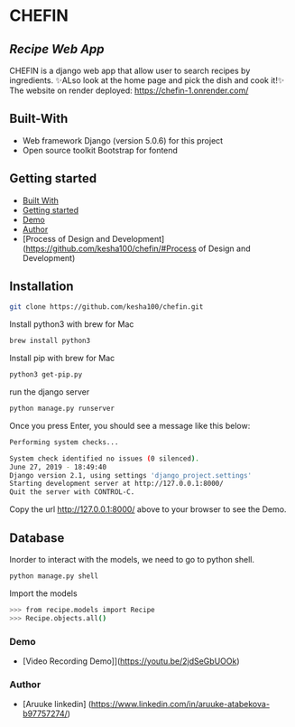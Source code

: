 # CHEFIN 
## _Recipe Web App_


CHEFIN is a django web app that allow user to search recipes by ingredients. 
✨ALso look at the home page and pick the dish and cook it!✨
The website on render deployed: https://chefin-1.onrender.com/

## Built-With

- Web framework Django (version 5.0.6) for this project
- Open source toolkit Bootstrap for fontend


## Getting started



- [Built With](https://github.com/kesha100/chefin/#Built-With)
- [Getting started](https://github.com/kesha100/chefin/#Getting-started)
- [Demo](https://github.com/kesha100/chefin/#Demo)
- [Author](https://www.linkedin.com/in/aruuke-atabekova-b97757274/)
- [Process of Design and Development] (https://github.com/kesha100/chefin/#Process of Design and Development)



## Installation


```sh
git clone https://github.com/kesha100/chefin.git
```
Install python3 with brew for Mac

```sh
brew install python3
```
Install pip with brew for Mac
```sh
python3 get-pip.py
```
run the django server
```sh
python manage.py runserver
```

Once you press Enter, you should see a message like this below:
```sh
Performing system checks...

System check identified no issues (0 silenced).
June 27, 2019 - 18:49:40
Django version 2.1, using settings 'django_project.settings'
Starting development server at http://127.0.0.1:8000/
Quit the server with CONTROL-C.
```
Copy the url http://127.0.0.1:8000/ above to your browser to see the Demo.


## Database
Inorder to interact with the models, we need to go to python shell.
```sh
python manage.py shell
```
Import the models
```sh
>>> from recipe.models import Recipe
>>> Recipe.objects.all()
```

### Demo

- [Video Recording Demo]](https://youtu.be/2jdSeGbUOOk)


### Author
- [Aruuke linkedin] (https://www.linkedin.com/in/aruuke-atabekova-b97757274/)

